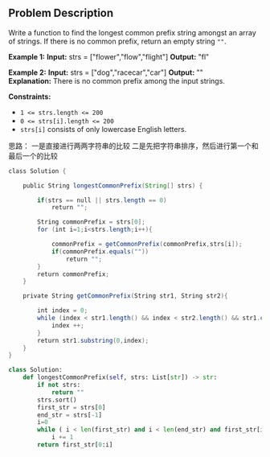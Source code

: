 
## Problem Description
Write a function to find the longest common prefix string amongst an array of strings.
If there is no common prefix, return an empty string `""`.

**Example 1:**
**Input:** strs = ["flower","flow","flight"]
**Output:** "fl"

**Example 2:**
**Input:** strs = ["dog","racecar","car"]
**Output:** ""
**Explanation:** There is no common prefix among the input strings.

**Constraints:**
- `1 <= strs.length <= 200`
- `0 <= strs[i].length <= 200`
- `strs[i]` consists of only lowercase English letters.

思路：
一是直接进行两两字符串的比较
二是先把字符串排序，然后进行第一个和最后一个的比较

```java
class Solution {

    public String longestCommonPrefix(String[] strs) {

        if(strs == null || strs.length == 0)
            return "";

        String commonPrefix = strs[0];
        for (int i=1;i<strs.length;i++){

            commonPrefix = getCommonPrefix(commonPrefix,strs[i]);
            if(commonPrefix.equals(""))
                return "";
        }
        return commonPrefix;
    }

    private String getCommonPrefix(String str1, String str2){

        int index = 0;
        while (index < str1.length() && index < str2.length() && str1.charAt(index) == str2.charAt(index)){
            index ++;
        }
        return str1.substring(0,index);
    }
}
```



```python
class Solution:
    def longestCommonPrefix(self, strs: List[str]) -> str:
        if not strs:
            return ""
        strs.sort()
        first_str = strs[0]
        end_str = strs[-1]
        i=0
        while ( i < len(first_str) and i < len(end_str) and first_str[i] == end_str[i] ):
            i += 1
        return first_str[0:i]
```